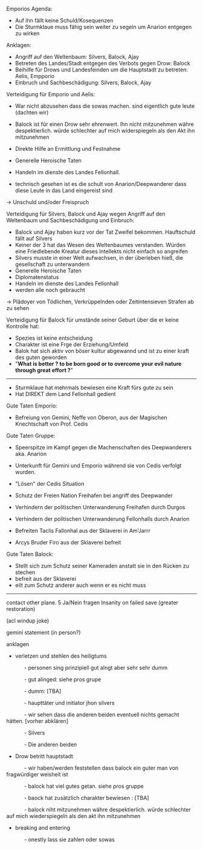Emporios Agenda:

- Auf ihn fällt keine Schuld/Kosequenzen
- Die Sturmklaue muss fähig sein weiter zu segeln um Anarion entgegen zu wirken

Anklagen:

- Angriff auf den Weltenbaum: Silvers, Balock, Ajay
- Betreten des Landes/Stadt entgegen des Verbots gegen Drow: Balock
- Beihilfe für Drows und Landesfeinden um die Hauptstadt zu betreten: Aelis, Empporio
- Einbruch und Sachbeschädigung: Silvers, Balock, Ajay

Verteidigung für Emporio und Aelis:

- War nicht abzusehen dass die sowas machen. sind eigentlich gute leute (dachten wir)
- Balock ist für einen Drow sehr ehrenwert. Ihn nicht mitzunehmen währe despektierlich. würde schlechter auf mich widerspiegeln als den Akt ihn mitzunehmen
- Direkte Hilfe an Ermittlung und Festnahme
- Generelle Heroische Taten
- Handeln im dienste des Landes Fellonhall.

- technisch gesehen ist es die schult von Anarion/Deepwanderer dass diese Leute in das Land eingereist sind

-> Unschuld und/oder Freispruch

Verteidigung für Silvers, Balock und Ajay wegen Angriff auf den Weltenbaum und Sachbeschädigung und Einbruch:

- Balock und Ajay haben kurz vor der Tat Zweifel bekommen. Hauftschuld fällt auf Silvers
- Keiner der 3 hat das Wesen des Weltenbaumes verstanden. Würden eine Friedlebende Kreatur dieses Intellekts nicht einfach so angreifen
- Silvers musste in einer Welt aufwachsen, in der überleben hieß, die gesellschaft zu unterwandern
- Generelle Heroische Taten
- Diplomatenstatus
- Handeln im dienste des Landes Fellonhall
- werden alle noch gebraucht

-> Plädoyer von Tödlichen, Verkrüppelnden oder Zeitintensieven Strafen ab zu sehen

Verteidigung für Balock für umstände seiner Geburt über die er keine Kontrolle hat:

- Spezies ist keine entscheidung
- Charakter ist eine Frge der Erziehung/Umfeld
- Balok hat sich aktiv von böser kultur abgewannd und ist zu einer kraft des guten geworden
- "**What is better ? to be born good or to overcome your evil nature through great effort ?**"

---

- Sturmklaue hat mehrmals bewiesen eine Kraft fürs gute zu sein
- Hat  DIREKT dem Land Fellonhall gedient


Gute Taten Emporio:
- Befreiung von Gemini, Neffe von Oberon, aus der Magischen Knechtschaft von Prof. Cedis

Gute Taten Gruppe:
- Speerspitze im Kampf gegen die Machenschaften des Deepwanderers aka. Anarion
- Unterkunft für Gemini und Emporio während sie von Cedis verfolgt wurden.
- "Lösen" der Cedis Situation
- Schutz der Freien Nation Freihafen bei angriff des Deepwander
- Verhindern der politischen Unterwanderung Freihafen durch Durgos
- Verhindern der politischen Unterwanderung Fellonhalls durch Anarion

- Befreiten Taclis Fallonhal aus der Sklaverei in Am'Jarrr
- Arcys Bruder Firo aus der Sklaverei befreit

Gute Taten Balock:
- Stellt sich zum Schutz seiner Kameraden anstatt sie in den Rücken zu stechen
- befreit aus der Sklaverei 
- eilt zum Schutz anderer auch wenn er es nicht muss


--- 

contact other plane.
5 Ja/Nein fragen
Insanity on failed save (greater restoration)

(acl windup joke)

gemini statement (in person?)







anklagen

- verletzen und stehlen des heiligtums

            - personen sing prinzipiell gut alngt aber sehr sehr dumm

            - gut alinged: siehe pros grupe

            - dumm: [TBA]

            - haupttäter und initiator jhon silvers

            - wir sehen dass die anderen beiden eventuell nichts gemacht hätten. [vorher abklären]

            - Silvers

            - Die anderen beiden

- Drow betritt hauptstadt

            - wir haben/werden feststellen dass balock ein guter man von fragwürdiger weisheit ist

            - balock hat viel gutes getan. siehe pros gruppe

            - baock hat zusätzlich charakter bewiesen : [TBA]

            - balock niht mitzunehmen währe despektierlich. würde schlechter auf mich wiederspiegeln als den akt ihn mitzunehmen

- breaking and entering

            - onestly lass sie zahlen oder sowas